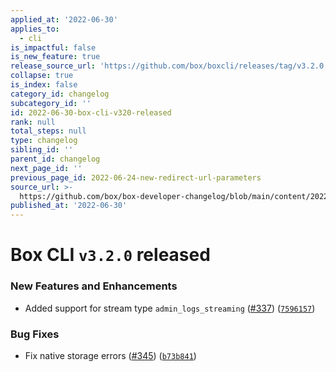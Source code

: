 ```yaml
---
applied_at: '2022-06-30'
applies_to:
  - cli
is_impactful: false
is_new_feature: true
release_source_url: 'https://github.com/box/boxcli/releases/tag/v3.2.0'
collapse: true
is_index: false
category_id: changelog
subcategory_id: ''
id: 2022-06-30-box-cli-v320-released
rank: null
total_steps: null
type: changelog
sibling_id: ''
parent_id: changelog
next_page_id: ''
previous_page_id: 2022-06-24-new-redirect-url-parameters
source_url: >-
  https://github.com/box/box-developer-changelog/blob/main/content/2022/06-30-box-cli-v320-released.md
published_at: '2022-06-30'
---
```

# Box CLI `v3.2.0` released

### New Features and Enhancements

* Added support for stream type `admin_logs_streaming` ([#337][1]) ([`7596157`][2])

### Bug Fixes

* Fix native storage errors ([#345][3]) ([`b73b841`][4])

[1]: https://github.com/box/boxcli/issues/337

[2]: https://github.com/box/boxcli/commit/7596157e3a72ef152be44a04198e38d6c57de250

[3]: https://github.com/box/boxcli/issues/345

[4]: https://github.com/box/boxcli/commit/b73b841224ad7f5bb543c92962adb7fc5960bb8c